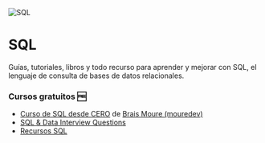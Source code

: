 ![SQL](https://res.cloudinary.com/dwczjy8e4/image/upload/v1733594691/share_it_gh_banners/SQL_gh_banner_pdgmom.png)

# SQL
Guías, tutoriales, libros y todo recurso para aprender y mejorar con SQL, el lenguaje de consulta de bases de datos relacionales.

### Cursos gratuitos 🆓
- [Curso de SQL desde CERO](https://github.com/mouredev/hello-sql) de [Brais Moure (mouredev)](https://github.com/mouredev)
- [SQL & Data Interview Questions](https://datalemur.com/questions)
- [Recursos SQL](https://drive.google.com/file/d/1d6j7RDq0LREcTZ3hc9D9r9Z30F-8Ow5Z/view?usp=sharing) 